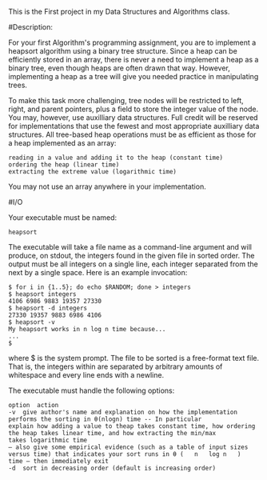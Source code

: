 This is the First project in my Data Structures and Algorithms class.

#Description:

For your first Algorithm's programming assignment, you are to implement a heapsort algorithm using a binary tree structure. Since a 
heap can be efficiently stored in an array, there is never a need to implement a heap as a binary tree, even though heaps are often 
drawn that way. However, implementing a heap as a tree will give you needed practice in manipulating trees. 

To make this task more challenging, tree nodes will be restricted to left, right, and parent pointers, plus a field to store the 
integer value of the node. You may, however, use auxilliary data structures. Full credit will be reserved for implementations that use 
the fewest and most appropriate auxilliary data structures. All tree-based heap operations must be as efficient as those for a heap 
implemented as an array: 
    
    reading in a value and adding it to the heap (constant time)
    ordering the heap (linear time)
    extracting the extreme value (logarithmic time)

You may not use an array anywhere in your implementation. 

#I/O

Your executable must be named: 

    heapsort

The executable will take a file name as a command-line argument and will produce, on stdout, the integers found in the given file in 
sorted order. The output must be all integers on a single line, each integer separated from the next by a single space. Here is an 
example invocation: 

    $ for i in {1..5}; do echo $RANDOM; done > integers
    $ heapsort integers
    4106 6986 9883 19357 27330
    $ heapsort -d integers
    27330 19357 9883 6986 4106 
    $ heapsort -v
    My heapsort works in n log n time because...
    ...
    $

where $ is the system prompt. The file to be sorted is a free-format text file. That is, the integers within are separated by arbitrary 
amounts of whitespace and every line ends with a newline. 

The executable must handle the following options: 
    
    option	action
    -v	give author's name and explanation on how the implementation performs the sorting in θ(nlogn) time -- In particular 
    explain how adding a value to theap takes constant time, how ordering the heap takes linear time, and how extracting the min/max 
    takes logarithmic time
    — also give some empirical evidence (such as a table of input sizes versus time) that indicates your sort runs in θ	(	n	log	n	)	
    time — then immediately exit
    -d	sort in decreasing order (default is increasing order)
